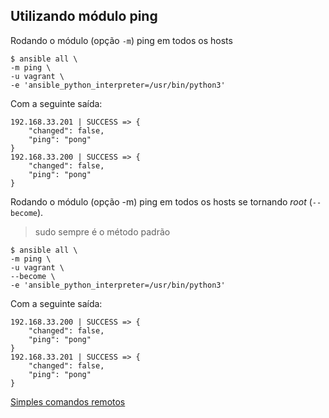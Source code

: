 ## Utilizando módulo ping

Rodando o módulo (opção `-m`) ping em todos os hosts

```shell
$ ansible all \
-m ping \
-u vagrant \
-e 'ansible_python_interpreter=/usr/bin/python3'
```

Com a seguinte saída:

```shell
192.168.33.201 | SUCCESS => {
    "changed": false, 
    "ping": "pong"
}
192.168.33.200 | SUCCESS => {
    "changed": false, 
    "ping": "pong"
}
```

Rodando o módulo (opção -m) ping em todos os hosts se tornando _root_ (`--become`).
> sudo sempre é o método padrão

```shell
$ ansible all \
-m ping \
-u vagrant \
--become \
-e 'ansible_python_interpreter=/usr/bin/python3'
```

Com a seguinte saída:

```shell
192.168.33.200 | SUCCESS => {
    "changed": false, 
    "ping": "pong"
}
192.168.33.201 | SUCCESS => {
    "changed": false, 
    "ping": "pong"
}
```

[Simples comandos remotos](remote-commands.md)